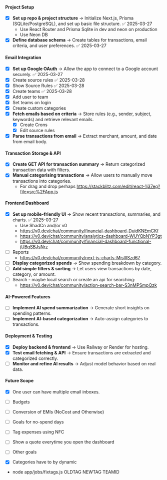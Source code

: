 
#### **Project Setup**  
- [x] **Set up repo & project structure** → Initialize Next.js, Prisma (SQLite/PostgreSQL), and set up basic file structure. ✅ 2025-03-27
	- Use React Router and Prisma Sqlite in dev and neon on production
	- Use Neon DB
- [x] **Define database schema** → Create tables for transactions, email criteria, and user preferences. ✅ 2025-03-27

#### **Email Integration**  
- [x] **Set up Google OAuth** → Allow the app to connect to a Google account securely. ✅ 2025-03-27
- [x] Create source rules ✅ 2025-03-28
- [x] Show Source Rules ✅ 2025-03-28
- [x] Create teams ✅ 2025-03-28
- [x] Add user to team
- [x] Set teams on login
- [x] Create custom categories
- [x] **Fetch emails based on criteria** → Store rules (e.g., sender, subject, keywords) and retrieve relevant emails.  
	- [x] Create Crons
	- [x] Edit source rules
- [x] **Parse transactions from email** → Extract merchant, amount, and date from email body.  
#### **Transaction Storage & API**  
- [x] **Create GET API for transaction summary** → Return categorized transaction data with filters.  
- [x] **Manual categorising transactions** → Allow users to manually move transactions into categories.  
	- For drag and drop perhaps https://stackblitz.com/edit/react-1j37eg?file=src%2FApp.js
	
#### **Frontend Dashboard**  
- [x] **Set up mobile-friendly UI** → Show recent transactions, summaries, and charts. ✅ 2025-03-27
	- Use ShadCn and/or v0
	- https://v0.dev/chat/community/financial-dashboard-DuidKNEmCKf
	- https://v0.dev/chat/community/analytics-dashboard-WUYQbNYP3gt
	- https://v0.dev/chat/community/financial-dashboard-functional-jUBqSBJsNrz
- [ ] Reports
	- https://v0.dev/chat/community/next-js-charts-MislIISzd67
- [ ] **Display categorized spends** → Show spending breakdown by category.  
- [ ] **Add simple filters & sorting** → Let users view transactions by date, category, or amount.  
- [ ] Search - maybe local search or create an api for searching:
	- https://v0.dev/chat/community/action-search-bar-S3nMPSmpQzk

#### **AI-Powered Features**  
- [ ] **Implement AI spend summarization** → Generate short insights on spending patterns.  
- [ ] **Implement AI-based categorization** → Auto-assign categories to transactions.  

#### **Deployment & Testing**  
- [x] **Deploy backend & frontend** → Use Railway or Render for hosting.
- [x] **Test email fetching & API** → Ensure transactions are extracted and categorized correctly.  
- [ ] **Monitor and refine AI results** → Adjust model behavior based on real data.  

#### Future Scope
- [x] One user can have multiple email inboxes.
- [ ] Budgets
- [ ] Conversion of EMIs (NoCost and Otherwise)
- [ ] Goals for no-spend days
- [ ] Tag expenses using NFC
- [ ] Show a quote everytime you open the dashboard
- [ ] Other goals
- [x] Categories have to by dynamic



- node app/jobs/fixtags.js OLDTAG NEWTAG TEAMID 
